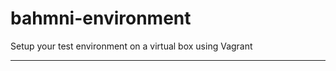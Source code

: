 bahmni-environment
==================

Setup your test environment on a virtual box using Vagrant
__________________________________________________________
